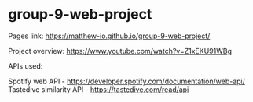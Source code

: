 # group-9-web-project

Pages link:
https://matthew-io.github.io/group-9-web-project/

Project overview:
https://www.youtube.com/watch?v=Z1xEKU91WBg

APIs used:

Spotify web API - https://developer.spotify.com/documentation/web-api/
Tastedive similarity API - https://tastedive.com/read/api
